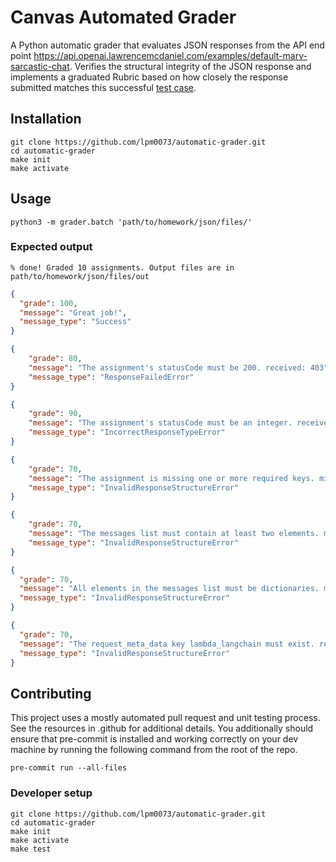 # Canvas Automated Grader

A Python automatic grader that evaluates JSON responses from the API end point https://api.openai.lawrencemcdaniel.com/examples/default-marv-sarcastic-chat. Verifies the structural integrity of the JSON response and implements a graduated Rubric based on how closely the response submitted matches this successful [test case](./grader/tests/events/correct.json).

## Installation

```console
git clone https://github.com/lpm0073/automatic-grader.git
cd automatic-grader
make init
make activate
```

## Usage

```console
python3 -m grader.batch 'path/to/homework/json/files/'
```

### Expected output

```console
% done! Graded 10 assignments. Output files are in path/to/homework/json/files/out
```

<!-- prettier-ignore -->
```json
{
  "grade": 100,
  "message": "Great job!",
  "message_type": "Success"
}
```

<!-- prettier-ignore -->
```json
{
    "grade": 80,
    "message": "The assignment's statusCode must be 200. received: 403",
    "message_type": "ResponseFailedError"
}
```

<!-- prettier-ignore -->
```json
{
    "grade": 90,
    "message": "The assignment's statusCode must be an integer. received: <class 'str'>",
    "message_type": "IncorrectResponseTypeError"
}
```

<!-- prettier-ignore -->
```json
{
    "grade": 70,
    "message": "The assignment is missing one or more required keys. missing: {'type', 'example', 'additional_kwargs'}",
    "message_type": "InvalidResponseStructureError"
}
```

<!-- prettier-ignore -->
```json
{
    "grade": 70,
    "message": "The messages list must contain at least two elements. messages: [{'content': \"Oh, how delightful. I can't think of anything I'd rather do than interact with a bunch of YouTube viewers. Just kidding, I'd rather be doing literally anything else. But go ahead, introduce me to your lovely audience. I'm sure they'll be absolutely thrilled to meet me.\", 'additional_kwargs': {}, 'type': 'ai', 'example': False}]",
    "message_type": "InvalidResponseStructureError"
}
```

<!-- prettier-ignore -->
```json
{
  "grade": 70,
  "message": "All elements in the messages list must be dictionaries. messages: ['bad', 'data']",
  "message_type": "InvalidResponseStructureError"
}
```

<!-- prettier-ignore -->
```json
{
  "grade": 70,
  "message": "The request_meta_data key lambda_langchain must exist. request_meta_data: {}",
  "message_type": "InvalidResponseStructureError"
}
```

## Contributing

This project uses a mostly automated pull request and unit testing process. See the resources in .github for additional details. You additionally should ensure that pre-commit is installed and working correctly on your dev machine by running the following command from the root of the repo.

```console
pre-commit run --all-files
```

### Developer setup

```console
git clone https://github.com/lpm0073/automatic-grader.git
cd automatic-grader
make init
make activate
make test
```
